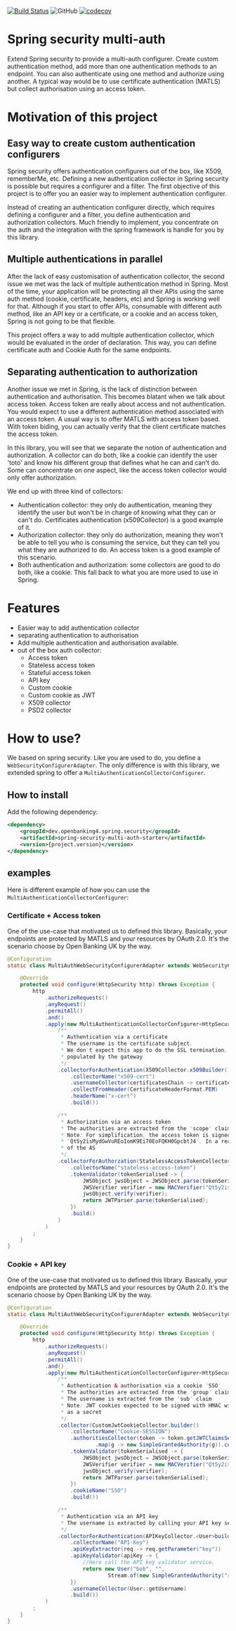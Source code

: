 [![Build Status](https://img.shields.io/endpoint.svg?url=https%3A%2F%2Factions-badge.atrox.dev%2Fopenbanking4-dev%2Fspring-security-multi-auth%2Fbadge%3Fref%3Dmaster&style=flat)](https://actions-badge.atrox.dev/openbanking4-dev/spring-security-multi-auth/goto?ref=master)
![GitHub](https://img.shields.io/github/license/openbanking4-dev/spring-security-multi-auth)
[![codecov](https://codecov.io/gh/openbanking4-dev/spring-security-multi-auth/branch/master/graph/badge.svg)](https://codecov.io/gh/openbanking4-dev/spring-security-multi-auth)

Spring security multi-auth 
========================

Extend Spring security to provide a multi-auth configurer. Create custom authentication method, add more than one 
authentication methods to an endpoint. You can also authenticate using one method and authorize using another.
A typical way would be to use certificate authentication (MATLS) but collect authorisation using an access token.
 

# Motivation of this project

## Easy way to create custom authentication configurers

Spring security offers authentication configurers out of the box, like X509, rememberMe, etc.
Defining a new authentication collector in Spring security is possible but requires a configurer and a filter.
The first objective of this project is to offer you an easier way to implement authentication configurer.

Instead of creating an authentication configurer directly, which requires defining a configurer and a filter, you define
authentication and authorization collectors. Much friendly to implement, you concentrate on the auth and the integration
with the spring framework is handle for you by this library.

## Multiple authentications in parallel

After the lack of easy customisation of authentication collector, the second issue we met was the lack of multiple authentication method in Spring.
Most of the time, your application will be protecting all their APIs using the same auth method (cookie, certificate, headers, etc) and Spring
is working well for that.
Although if you start to offer APIs, consumable with different auth method, like an API key or a certificate, or a cookie and an access token,
Spring is not going to be that flexible.

This project offers a way to add multiple authentication collector, which would be evaluated in the order of declaration.
This way, you can define certificate auth and Cookie Auth for the same endpoints.

## Separating authentication to authorization

Another issue we met in Spring, is the lack of distinction between authentication and authorisation. This becomes blatant when we talk about access token.
Access token are really about access and not authentication. You would expect to use a different authentication method associated with an access token.
A usual way is to offer MATLS with access token based. With token biding, you can actually verify that the client certificate matches the access token.

In this library, you will see that we separate the notion of authentication and authorization. A collector can do both, like
a cookie can identify the user 'toto' and know his different group that defines what he can and can't do.
Some can concentrate on one aspect, like the access token collector would only offer authorization.

We end up with three kind of collectors:

* Authentication collector: they only do authentication, meaning they identify the user but won't be in charge of knowing what they can or can't do. Certificates authentication (x509Collector) is a good example of it.
* Authorization collector: they only do authorization, meaning they won't be able to tell you who is consuming the service, but they can tell you what they are authorized to do. An access token is a good example of this scenario.
* Both authentication and authorization: some collectors are good to do both, like a cookie. This fall back to what you are more used to use in Spring.


# Features

* Easier way to add authentication collector
* separating authentication to authorisation
* Add multiple authentication and authorisation available.
* out of the box auth collector:
    * Access token
    * Stateless access token
    * Stateful access token
    * API key
    * Custom cookie
    * Custom cookie as JWT
    * X509 collector
    * PSD2 collector
    
    
 #  How to use?
 
We based on spring security. Like you are used to do, you define a `WebSecurityConfigurerAdapter`. The only difference is with this library, we extended spring
to offer a `MultiAuthenticationCollectorConfigurer`.

## How to install

Add the following dependency:

```xml
<dependency>
    <groupId>dev.openbanking4.spring.security</groupId>
    <artifactId>spring-security-multi-auth-starter</artifactId>
    <version>{project.version}</version>
</dependency>
```

## examples

Here is different example of how you can use the `MultiAuthenticationCollectorConfigurer`:

### Certificate + Access token

One of the use-case that motivated us to defined this library. Basically, your endpoints are protected by MATLS and your
resources by OAuth 2.0. It's the scenario choose by Open Banking UK by the way.


```java
@Configuration
static class MultiAuthWebSecurityConfigurerAdapter extends WebSecurityConfigurerAdapter {

    @Override
    protected void configure(HttpSecurity http) throws Exception {
        http
            .authorizeRequests()
            .anyRequest()
            .permitAll()
            .and()
            .apply(new MultiAuthenticationCollectorConfigurer<HttpSecurity>()
                /**
                 * Authentication via a certificate
                 * The username is the certificate subject.
                 * We don't expect this app to do the SSL termination, therefore we will trust the header x-cert
                 * populated by the gateway
                 */
                .collectorForAuthentication(X509Collector.x509Builder()
                    .collectorName("x509-cert")
                    .usernameCollector(certificatesChain -> certificatesChain[0].getSubjectDN().getName())
                    .collectFromHeader(CertificateHeaderFormat.PEM)
                    .headerName("x-cert")
                    .build())

                /**
                 * Authorization via an access token
                 * The authorities are extracted from the 'scope' claim
                 * Note: For simplification, the access token is signed with HMAC, using the secret
                 * 'Qt5y2isMydGwVuREoIomK9Ei70EoFQKH0GpcbtJ4'. In a real scenario, we would have called the JWK_URI
                 * of the AS
                 */
                .collectorForAuthorzation(StatelessAccessTokenCollector.builder()
                    .collectorName("stateless-access-token")
                    .tokenValidator(tokenSerialised -> {
                        JWSObject jwsObject = JWSObject.parse(tokenSerialised);
                        JWSVerifier verifier = new MACVerifier("Qt5y2isMydGwVuREoIomK9Ei70EoFQKH0GpcbtJ4");
                        jwsObject.verify(verifier);
                        return JWTParser.parse(tokenSerialised);
                    })
                    .build()
                )
            )
        ;
    }
}
```

### Cookie + API key

One of the use-case that motivated us to defined this library. Basically, your endpoints are protected by MATLS and your
resources by OAuth 2.0. It's the scenario choose by Open Banking UK by the way.


```java
@Configuration
static class MultiAuthWebSecurityConfigurerAdapter extends WebSecurityConfigurerAdapter {

    @Override
    protected void configure(HttpSecurity http) throws Exception {
        http
            .authorizeRequests()
            .anyRequest()
            .permitAll()
            .and()
            .apply(new MultiAuthenticationCollectorConfigurer<HttpSecurity>()
                /**
                 * Authentication & authorisation via a cookie 'SSO'
                 * The authorities are extracted from the 'group' claim
                 * The username is extracted from the 'sub' claim
				 * Note: JWT cookies expected to be signed with HMAC with "Qt5y2isMydGwVuREoIomK9Ei70EoFQKH0GpcbtJ4" 
                 * as a secret
                 */
                .collector(CustomJwtCookieCollector.builder()
                    .collectorName("Cookie-SESSION")
                    .authoritiesCollector(token -> token.getJWTClaimsSet().getStringListClaim("group").stream()
                            .map(g -> new SimpleGrantedAuthority(g)).collect(Collectors.toSet()))
                    .tokenValidator(tokenSerialised -> {
                        JWSObject jwsObject = JWSObject.parse(tokenSerialised);
                        JWSVerifier verifier = new MACVerifier("Qt5y2isMydGwVuREoIomK9Ei70EoFQKH0GpcbtJ4");
                        jwsObject.verify(verifier);
                        return JWTParser.parse(tokenSerialised);
                    })
                    .cookieName("SSO")
                    .build())

                /**
                 * Authentication via an API key
                 * The username is extracted by calling your API key service
                 */
                .collectorForAuthentication(APIKeyCollector.<User>builder()
                    .collectorName("API-Key")
                    .apiKeyExtractor(req -> req.getParameter("key"))
                    .apiKeyValidator(apiKey -> {
                        //Here call the API key validator service.
                        return new User("bob", "",
                                Stream.of(new SimpleGrantedAuthority("repo-32")).collect(Collectors.toSet()));
                    })
                    .usernameCollector(User::getUsername)
                    .build())
            )
        ;
    }
}
```